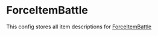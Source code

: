 # ForceItemBattle

This config stores all item descriptions for [ForceItemBattle](https://github.com/McPlayHDnet/ForceItemBattle/)
